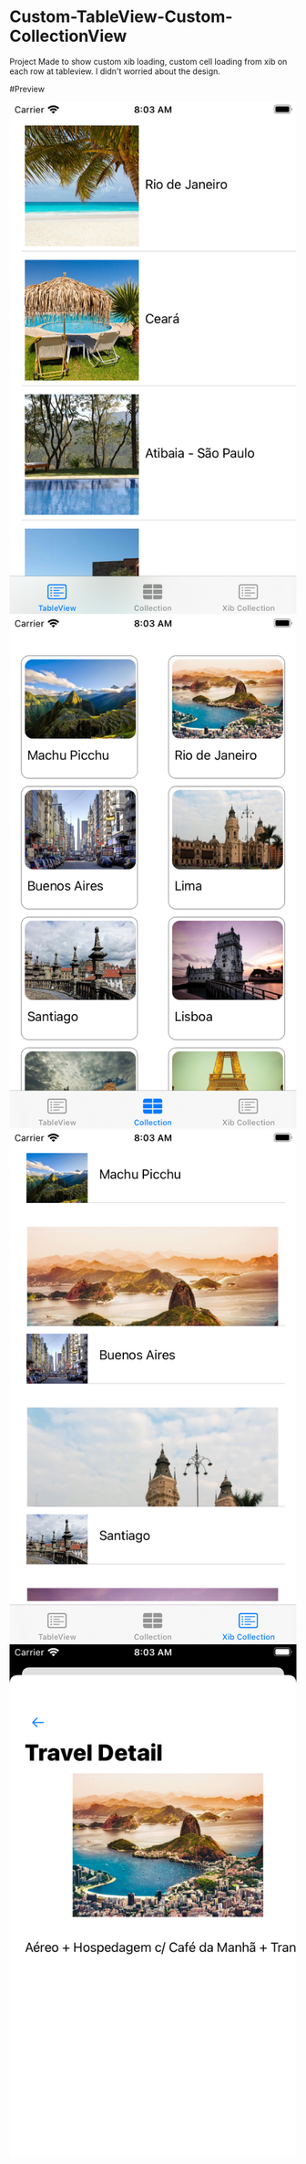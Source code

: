 # Custom-TableView-Custom-CollectionView
Project Made to  show custom xib loading, custom cell loading from xib on each row at tableview. I didn't worried about the design.

#Preview

![alt tag](https://github.com/renatomateusx/Custom-TableView-Custom-CollectionView/blob/master/1.png)
![alt tag](https://github.com/renatomateusx/Custom-TableView-Custom-CollectionView/blob/master/2.png)
![alt tag](https://github.com/renatomateusx/Custom-TableView-Custom-CollectionView/blob/master/3.png)
![alt tag](https://github.com/renatomateusx/Custom-TableView-Custom-CollectionView/blob/master/4.png)
